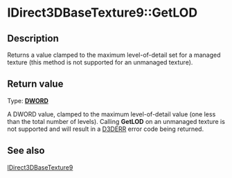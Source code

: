 # IDirect3DBaseTexture9::GetLOD

## Description

Returns a value clamped to the maximum level-of-detail set for a managed texture (this method is not supported for an unmanaged texture).

## Return value

Type: **[DWORD](https://learn.microsoft.com/windows/desktop/WinProg/windows-data-types)**

A DWORD value, clamped to the maximum level-of-detail value (one less than the total number of levels). Calling **GetLOD** on an unmanaged texture is not supported and will result in a [D3DERR](https://learn.microsoft.com/windows/desktop/direct3d9/d3derr) error code being returned.

## See also

[IDirect3DBaseTexture9](https://learn.microsoft.com/windows/desktop/api/d3d9helper/nn-d3d9helper-idirect3dbasetexture9)
